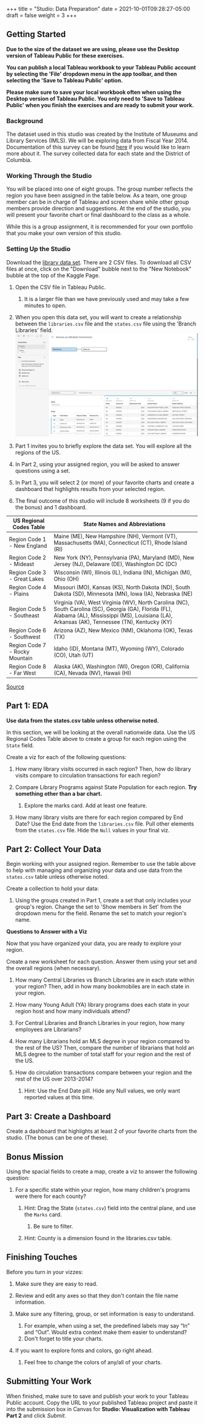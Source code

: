+++
title = "Studio: Data Preparation"
date = 2021-10-01T09:28:27-05:00
draft = false
weight = 3
+++

## Getting Started

**Due to the size of the dataset we are using, please use the Desktop version of Tableau Public for these exercises.** 

**You can publish a local Tableau workbook to your Tableau Public account by selecting the 'File' dropdown menu in the app toolbar, and then selecting the 'Save to Tableau Public' option.**

**Please make sure to save your local workbook often when using the Desktop version of Tableau Public. You only need to 'Save to Tableau Public' when you finish the exercises and are ready to submit your work.**

### Background

The dataset used in this studio was created by the Institute of Museums and Library Services (IMLS).  We 
will be exploring data from Fiscal Year 2014.  Documentation of this survey can be found [here](https://www.imls.gov/sites/default/files/fy2014_pls_data_file_documentation.pdf) if you would like to learn more about it. The survey collected data for each state and the District of Columbia.

### Working Through the Studio

You will be placed into one of eight groups.  The group number reflects the region you have been assigned in the table below.  As a team, one group member can be in charge of Tableau and screen share while other group members provide direction and suggestions.  At the end of the studio, you will present your favorite chart or final dashboard to the class as a whole.

While this is a group assignment, it is recommended for your own portfolio that you make your own version of this studio.

### Setting Up the Studio

Download the [library data set](https://www.kaggle.com/imls/public-libraries?select=libraries.csv%C2%A0). There are 2 CSV files. To download all CSV files at once, click on the "Download" bubble next to the "New Notebook" bubble at the top of the Kaggle Page.

1. Open the CSV file in Tableau Public.  

   1. It is a larger file than we have previously used and may take a few minutes to open. 

1. When you open this data set, you will want to create a relationship between the `libraries.csv` file and the `states.csv` file using the 'Branch Libraries' field.
![Image showing how to establish the relationship](pictures/tableau-relationship.png)
1. Part 1 invites you to briefly explore the data set.  You will explore all the regions of the US.
1. In Part 2, using your assigned region, you will be asked to answer questions using a set.
1. In Part 3, you will select 2 (or more) of your favorite charts and create a dashboard that highlights results from your selected region.
1. The final outcome of this studio will include 8 worksheets (9 if you do the bonus) and 1 dashboard.
  
| **US Regional Codes Table** | **State Names and Abbreviations** |
|-----------------------------|-----------------------------------|
| Region Code 1 - New England | Maine (ME), New Hampshire (NH), Vermont (VT), Massachusetts (MA), Connecticut (CT), Rhode Island (RI) |
| Region Code 2 - Mideast | New York (NY), Pennsylvania (PA), Maryland (MD), New Jersey (NJ), Delaware (DE), Washington DC (DC) |
| Region Code 3 - Great Lakes | Wisconsin (WI), Illinois (IL), Indiana (IN), Michigan (MI), Ohio (OH) |
| Region Code 4 - Plains | Missouri (MO), Kansas (KS), North Dakota (ND), South Dakota (SD), Minnesota (MN), Iowa (IA), Nebraska (NE) |
| Region Code 5 - Southeast | Virginia (VA), West Virginia (WV), North Carolina (NC), South Carolina (SC), Georgia (GA), Florida (FL), Alabama (AL), Mississippi (MS), Louisiana (LA), Arkansas (AK), Tennessee (TN), Kentucky (KY) |
| Region Code 6 - Southwest | Arizona (AZ), New Mexico (NM), Oklahoma (OK), Texas (TX) |
| Region Code 7 - Rocky Mountain | Idaho (ID), Montana (MT), Wyoming (WY), Colorado (CO), Utah (UT) |
| Region Code 8 - Far West | Alaska (AK), Washington (WI), Oregon (OR), California (CA), Nevada (NV), Hawaii (HI) |

[Source](https://www.bea.gov/news/2015/gross-domestic-product-state-advance-2014-and-revised-1997-2013/regional-maps)

## Part 1: EDA

**Use data from the states.csv table unless otherwise noted.**  

In this section, we will be looking at the overall nationwide data. 
Use the US Regional Codes Table above to create a group for each region using the `State` field. 

Create a viz for each of the following questions: 

1. How many library visits occurred in each region? 
   Then, how do library visits compare to circulation transactions for each region?

1. Compare Library Programs against State Population for each region.
   **Try something other than a bar chart.**
   1. Explore the marks card. Add at least one feature.

1. How many library visits are there for each region compared by End Date? 
   Use the End date from the `libraries.csv` file. 
   Pull other elements from the `states.csv` file. 
   Hide the `Null` values in your final viz.
      

## Part 2: Collect Your Data

Begin working with your assigned region. Remember to use the table above to help with managing and organizing your data and use data from the `states.csv` table unless otherwise noted.

Create a collection to hold your data:

1. Using the groups created in Part 1, create a set that only includes your group's region. Change the set to 'Show members in Set' from the dropdown menu for the field. Rename the set to match your region's name.


**Questions to Answer with a Viz**

Now that you have organized your data, you are ready to explore your region.

Create a new worksheet for each question. Answer them using your set and the overall regions (when necessary).

1. How many Central Libraries vs Branch Libraries are in each state within your region? Then, add in how many bookmobiles are in each state in your region.

1. How many Young Adult (YA) library programs does each state in your region host and how many individuals attend?

1. For Central Libraries and Branch Libraries in your region, how many employees are Librarians?

1. How many Librarians hold an MLS degree in your region compared to the rest of the US? Then, compare the number of librarians that hold an MLS degree to the number of total staff for your region and the rest of the US.

1. How do circulation transactions compare between your region and the rest of the US over 2013-2014?

   1. Hint: Use the End Date pill.  Hide any Null values, we only want reported values at this time. 

## Part 3: Create a Dashboard

Create a dashboard that highlights at least 2 of your favorite charts from the studio.  (The bonus can be one of these).

## Bonus Mission

Using the spacial fields to create a map, create a viz to answer the following question:

1. For a specific state within your region, how many children's programs were there for each county?

   1. Hint: Drag the State (`states.csv`) field into the central plane, and use the `Marks` card.  
   
      1. Be sure to filter.
      
   1. Hint: County is a dimension found in the libraries.csv table.
 

## Finishing Touches

Before you turn in your vizzes:

1. Make sure they are easy to read. 
1. Review and edit any axes so that they don't contain the file name information. 
1. Make sure any filtering, group, or set information is easy to understand. 

   1. For example, when using a set, the predefined labels may say “In” and “Out”. Would extra context make them easier to understand? 
   1. Don't forget to title your charts.  

1. If you want to explore fonts and colors, go right ahead. 

   1. Feel free to change the colors of any/all of your charts.  


## Submitting Your Work

When finished, make sure to save and publish your work to your Tableau Public account. Copy the URL to your published Tableau project and paste it into the submission box in 
Canvas for **Studio: Visualization with Tableau Part 2** and click *Submit*.
